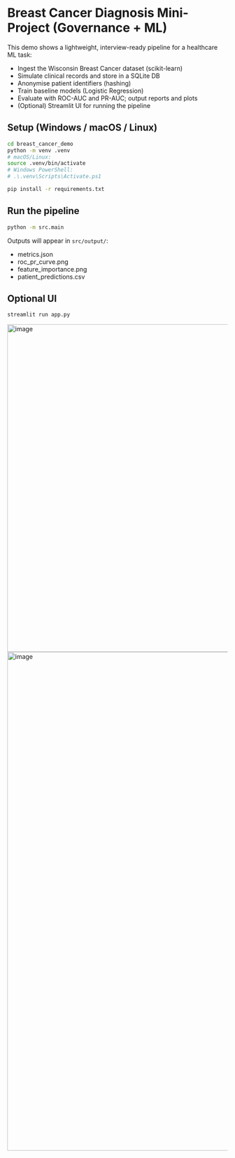 # Breast Cancer Diagnosis Mini-Project (Governance + ML)

This demo shows a lightweight, interview-ready pipeline for a healthcare ML task:
- Ingest the Wisconsin Breast Cancer dataset (scikit-learn)
- Simulate clinical records and store in a SQLite DB
- Anonymise patient identifiers (hashing)
- Train baseline models (Logistic Regression)
- Evaluate with ROC-AUC and PR-AUC; output reports and plots
- (Optional) Streamlit UI for running the pipeline

## Setup (Windows / macOS / Linux)
```bash
cd breast_cancer_demo
python -m venv .venv
# macOS/Linux:
source .venv/bin/activate
# Windows PowerShell:
# .\.venv\Scripts\Activate.ps1

pip install -r requirements.txt
```

## Run the pipeline
```bash
python -m src.main
```

Outputs will appear in `src/output/`:
- metrics.json
- roc_pr_curve.png
- feature_importance.png
- patient_predictions.csv

## Optional UI
```bash
streamlit run app.py
```
<img width="1500" height="747" alt="image" src="https://github.com/user-attachments/assets/d00830b1-65af-48c3-824b-7c9125cfb15e" />
<img width="1434" height="1137" alt="image" src="https://github.com/user-attachments/assets/7e037003-8f73-4445-8758-7bc0c6cf72f7" />


